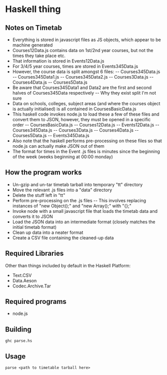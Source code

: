 Haskell thing
=============

Notes on Timetab
----------------

- Everything is stored in javascript files as JS objects, which appear to be machine generated
- Courses12Data.js contains data on 1st/2nd year courses, but not the times they take place etc.
- That information is stored in Events12Data.js
- For 3/4/5 year courses, times are stored in Events345Data.js
- However, the course data is split amongst 6 files:
-- Courses345Data.js
-- Courses345Data1.js
-- Courses345Data2.js
-- Courses3Data.js
-- Courses4Data.js
-- Courses5Data.js
- Be aware that Courses345Data1 and Data2 are the first and second halves of Courses345Data respectively
-- Why they exist split I'm not sure
- Data on schools, colleges, subject areas (and where the courses object is actually initialised) is all contained in CoursesBasicData.js
- This haskell code invokes node.js to load these a few of these files and convert them to JSON, however, they must be opened in a specific order
-- CoursesBasicData.js
-- Courses12Data.js
-- Events12Data.js
-- Courses345Data.js
-- Courses3Data.js
-- Courses4Data.js
-- Courses5Data.js
-- Events345Data.js
- Also note that the haskell performs pre-processing on these files so that node.js can actually make JSON out of them
- The format for times in the Event .js files is minutes since the beginning of the week (weeks beginning at 00:00 monday)

How the program works
---------------------

- Un-gzip and un-tar timetab tarball into temporary "tt" directory
- Move the relevant .js files into a "data" directory
- Delete the stuff left in "tt"
- Perform pre-processing on the .js files
-- This involves replacing instances of "new Object();" and "new Array();" with "{};"
- Invoke node with a small javascript file that loads the timetab data and converts it to JSON
- Load the JSON data into an intermediate format (closely matches the initial timetab format)
- Clean up data into a neater format
- Create a CSV file containing the cleaned-up data

Required Libraries
------------------

Other than things included by default in the Haskell Platform:

- Text.CSV
- Data.Aeson
- Codec.Archive.Tar

Required programs
-----------------

- node.js

Building
--------

```ghc parse.hs```

Usage
-----

```parse <path to timetable tarball here>```